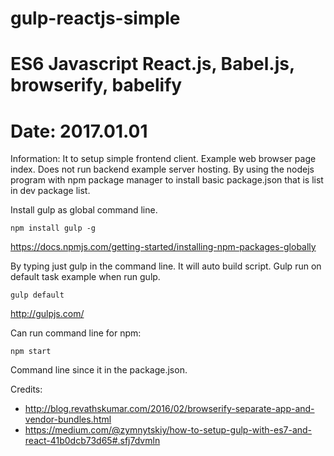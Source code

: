 # gulp-reactjs-simple

# ES6 Javascript React.js, Babel.js, browserify, babelify

# Date: 2017.01.01

Information: It to setup simple frontend client. Example web browser page index. Does not run backend example server hosting. By using the nodejs program with npm package manager to install basic package.json that is list in dev package list.

Install gulp as global command line.

```
npm install gulp -g
```

https://docs.npmjs.com/getting-started/installing-npm-packages-globally

By typing just gulp in the command line. It will auto build script. Gulp run on default task example when run gulp.

```
gulp default
```

http://gulpjs.com/

Can run command line for npm:
```
npm start
```

Command line since it in the package.json.

Credits:
 * http://blog.revathskumar.com/2016/02/browserify-separate-app-and-vendor-bundles.html
 * https://medium.com/@zymnytskiy/how-to-setup-gulp-with-es7-and-react-41b0dcb73d65#.sfj7dvmln
